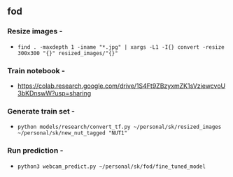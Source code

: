 ## fod

### Resize images - 
- `find . -maxdepth 1 -iname "*.jpg" | xargs -L1 -I{} convert -resize 300x300 "{}" resized_images/"{}"`

### Train notebook - 
- https://colab.research.google.com/drive/1S4Ft9ZBzyxmZK1sVziewcvoU3bKDnswW?usp=sharing

### Generate train set - 
- `python models/research/convert_tf.py ~/personal/sk/resized_images ~/personal/sk/new_nut_tagged "NUT1"`

### Run prediction - 
- `python3 webcam_predict.py ~/personal/sk/fod/fine_tuned_model`
